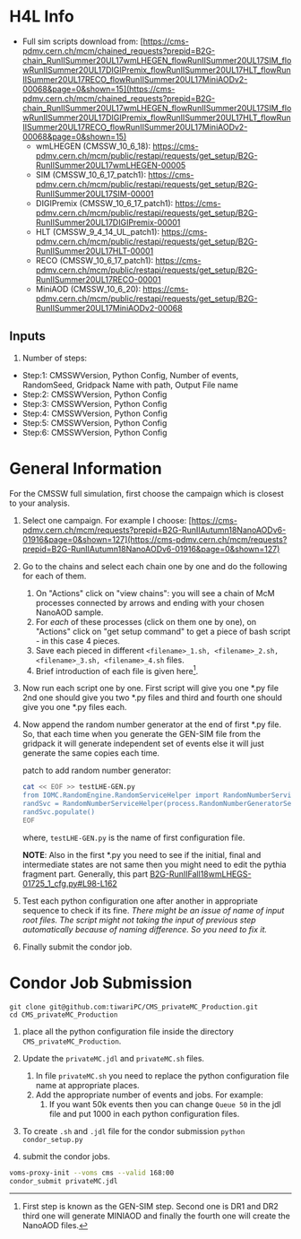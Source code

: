 # H4L Info

- Full sim scripts download from: [https://cms-pdmv.cern.ch/mcm/chained_requests?prepid=B2G-chain_RunIISummer20UL17wmLHEGEN_flowRunIISummer20UL17SIM_flowRunIISummer20UL17DIGIPremix_flowRunIISummer20UL17HLT_flowRunIISummer20UL17RECO_flowRunIISummer20UL17MiniAODv2-00068&page=0&shown=15](https://cms-pdmv.cern.ch/mcm/chained_requests?prepid=B2G-chain_RunIISummer20UL17wmLHEGEN_flowRunIISummer20UL17SIM_flowRunIISummer20UL17DIGIPremix_flowRunIISummer20UL17HLT_flowRunIISummer20UL17RECO_flowRunIISummer20UL17MiniAODv2-00068&page=0&shown=15)
   - wmLHEGEN (CMSSW_10_6_18): https://cms-pdmv.cern.ch/mcm/public/restapi/requests/get_setup/B2G-RunIISummer20UL17wmLHEGEN-00005
   - SIM (CMSSW_10_6_17_patch1): https://cms-pdmv.cern.ch/mcm/public/restapi/requests/get_setup/B2G-RunIISummer20UL17SIM-00001
   - DIGIPremix (CMSSW_10_6_17_patch1): https://cms-pdmv.cern.ch/mcm/public/restapi/requests/get_setup/B2G-RunIISummer20UL17DIGIPremix-00001
   - HLT (CMSSW_9_4_14_UL_patch1): https://cms-pdmv.cern.ch/mcm/public/restapi/requests/get_setup/B2G-RunIISummer20UL17HLT-00001
   - RECO (CMSSW_10_6_17_patch1): https://cms-pdmv.cern.ch/mcm/public/restapi/requests/get_setup/B2G-RunIISummer20UL17RECO-00001
   - MiniAOD (CMSSW_10_6_20): https://cms-pdmv.cern.ch/mcm/public/restapi/requests/get_setup/B2G-RunIISummer20UL17MiniAODv2-00068

## Inputs

1. Number of steps:
  - Step:1: CMSSWVersion, Python Config, Number of events, RandomSeed, Gridpack Name with path, Output File name
  - Step:2: CMSSWVersion, Python Config
  - Step:3: CMSSWVersion, Python Config
  - Step:4: CMSSWVersion, Python Config
  - Step:5: CMSSWVersion, Python Config
  - Step:6: CMSSWVersion, Python Config

# General Information

For the CMSSW full simulation, first choose the campaign which is closest to your analysis.

1. Select one campaign. For example I choose: [https://cms-pdmv.cern.ch/mcm/requests?prepid=B2G-RunIIAutumn18NanoAODv6-01916&page=0&shown=127](https://cms-pdmv.cern.ch/mcm/requests?prepid=B2G-RunIIAutumn18NanoAODv6-01916&page=0&shown=127)

2. Go to the chains and select each chain one by one and do the following for each of them.

   1. On "Actions" click on "view chains": you will see a chain of McM processes connected by arrows and ending with your chosen NanoAOD sample.
   1. For *each* of these processes (click on them one by one), on "Actions" click on "get setup command" to get a piece of bash script - in this case 4 pieces.
   1. Save each pieced in different `<filename>_1.sh, <filename>_2.sh, <filename>_3.sh, <filename>_4.sh` files.
   1. Brief introduction of each file is given here[^intro_files].

[^intro_files]: First step is known as the GEN-SIM step. Second one is DR1 and DR2 third one will generate MINIAOD and finally the fourth one will create the NanoAOD files.

3. Now run each script one by one. First script will give you one *.py file 2nd one should give you two *.py files and third and fourth one should give you one *.py files each.

3. Now append the random number generator at the end of first *.py file. So, that each time when you generate the GEN-SIM file from the gridpack it will generate independent set of events else it will just generate the same copies each time.

   patch to add random number generator:

   ```bash
   cat << EOF >> testLHE-GEN.py
   from IOMC.RandomEngine.RandomServiceHelper import RandomNumberServiceHelper
   randSvc = RandomNumberServiceHelper(process.RandomNumberGeneratorService)
   randSvc.populate()
   EOF
   ```

   where, `testLHE-GEN.py` is the name of first configuration file.

   **NOTE**: Also in the first *.py you need to see if the initial, final and intermediate states are not same then you might need to edit the pythia fragment part. Generally, this part [B2G-RunIIFall18wmLHEGS-01725_1_cfg.py#L98-L162](https://github.com/ram1123/CMS_FulllSimulation/blob/3fb13d4dffe1b3160b1616a4b2ac569f42b84207/B2G-RunIIFall18wmLHEGS-01725_1_cfg.py#L98-L162)

4. Test each python configuration one after another in appropriate sequence to check if its fine. *There might be an issue of name of input root files. The script might not taking the input of previous step automatically because of naming difference. So you need to fix it.*

5. Finally submit the condor job.


# Condor Job Submission

```
git clone git@github.com:tiwariPC/CMS_privateMC_Production.git
cd CMS_privateMC_Production
```

1. place all the python configuration file inside the directory `CMS_privateMC_Production`.
2. Update the `privateMC.jdl` and `privateMC.sh` files.
    1. In file `privateMC.sh` you need to replace the python configuration file name at appropriate places.
    1. Add the appropriate number of events and jobs. For example:
        1. If you want 50k events then you can change `Queue 50` in the jdl file and put 1000 in each python configuration files.
3. To create ```.sh``` and ```.jdl``` file for the condor submission
```python condor_setup.py ```

4. submit the condor jobs.

```bash
voms-proxy-init --voms cms --valid 168:00
condor_submit privateMC.jdl
```